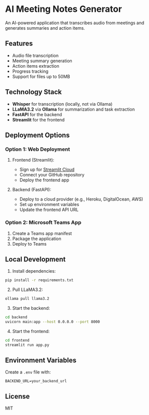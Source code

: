 # AI Meeting Notes Generator

An AI-powered application that transcribes audio from meetings and generates summaries and action items.

## Features
- Audio file transcription
- Meeting summary generation
- Action items extraction
- Progress tracking
- Support for files up to 50MB

## Technology Stack
- **Whisper** for transcription (locally, not via Ollama)
- **LLaMA3.2** via **Ollama** for summarization and task extraction
- **FastAPI** for the backend
- **Streamlit** for the frontend

## Deployment Options

### Option 1: Web Deployment
1. Frontend (Streamlit):
   - Sign up for [Streamlit Cloud](https://streamlit.io/cloud)
   - Connect your GitHub repository
   - Deploy the frontend app

2. Backend (FastAPI):
   - Deploy to a cloud provider (e.g., Heroku, DigitalOcean, AWS)
   - Set up environment variables
   - Update the frontend API URL

### Option 2: Microsoft Teams App
1. Create a Teams app manifest
2. Package the application
3. Deploy to Teams

## Local Development
1. Install dependencies:
```bash
pip install -r requirements.txt
```

2. Pull LLaMA3.2:
```bash
ollama pull llama3.2
```

3. Start the backend:
```bash
cd backend
uvicorn main:app --host 0.0.0.0 --port 8000
```

4. Start the frontend:
```bash
cd frontend
streamlit run app.py
```

## Environment Variables
Create a `.env` file with:
```
BACKEND_URL=your_backend_url
```

## License
MIT
